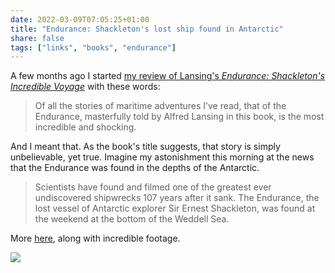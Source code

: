 ```yaml
---
date: 2022-03-09T07:05:25+01:00
title: "Endurance: Shackleton's lost ship found in Antarctic"
share: false
tags: ["links", "books", "endurance"]
---
```

A few months ago I started [my review of Lansing's *Endurance: Shackleton's
Incredible Voyage*][1] with these words:

> Of all the stories of maritime adventures I’ve read, that of the Endurance,
> masterfully told by Alfred Lansing in this book, is the most incredible and
> shocking.

And I meant that. As the book's title suggests, that story is simply
unbelievable, yet true. Imagine my astonishment this morning at the news that
the Endurance was found in the depths of the Antarctic.

> Scientists have found and filmed one of the greatest ever undiscovered
> shipwrecks 107 years after it sank. The Endurance, the lost vessel of
> Antarctic explorer Sir Ernest Shackleton, was found at the weekend at the
> bottom of the Weddell Sea. 

More [here][2], along with incredible footage.

![](/images/endurance.png)




 [1]:/book-review-endurance-shackletons-incredible-voyage/
 [2]: https://www.bbc.com/news/science-environment-60662541
 [rss]: https://nicolaiarocci.com/index.xml
 [tw]: http://twitter.com/nicolaiarocci
 [nl]: https://buttondown.email/nicolaiarocci
